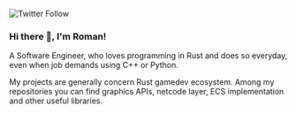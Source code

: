 ![Twitter Follow](https://img.shields.io/twitter/follow/zakarum4?style=social)

### Hi there 👋, I'm Roman!

A Software Engineer, who loves programming in Rust and does so everyday, even when job demands using C++ or Python.

My projects are generally concern Rust gamedev ecosystem.
Among my repositories you can find graphics APIs, netcode layer, ECS implementation and other useful libraries.
